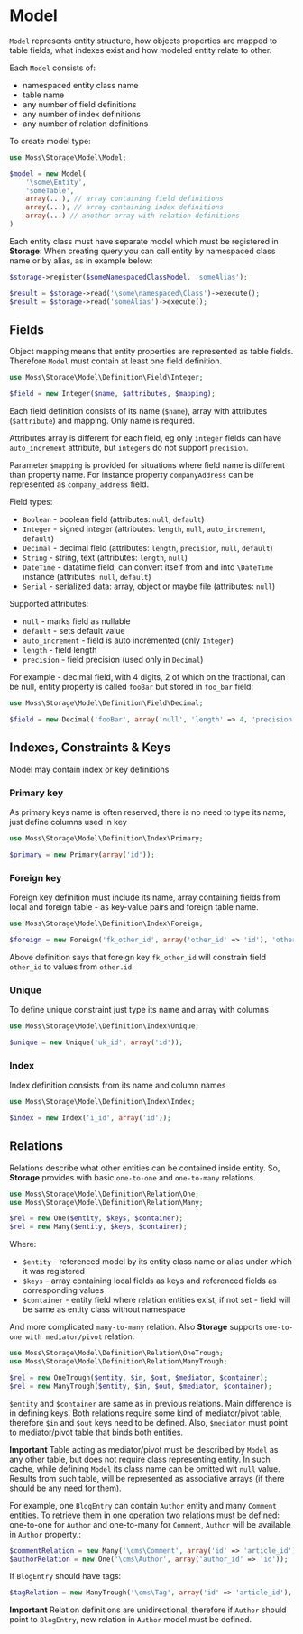# Model

`Model` represents entity structure, how objects properties are mapped to table fields, what indexes exist and how modeled entity relate to other.

Each `Model` consists of:

 * namespaced entity class name
 * table name
 * any number of field definitions
 * any number of index definitions
 * any number of relation definitions

To create model type:

```php
use Moss\Storage\Model\Model;

$model = new Model(
	'\some\Entity',
	'someTable',
	array(...), // array containing field definitions
	array(...), // array containing index definitions
	array(...) // another array with relation definitions
)
```

Each entity class must have separate model which must be registered in **Storage**:
When creating query you can call entity by namespaced class name or by alias, as in example below:

```php
$storage->register($someNamespacedClassModel, 'someAlias');

$result = $storage->read('\some\namespaced\Class')->execute();
$result = $storage->read('someAlias')->execute();
```

## Fields

Object mapping means that entity properties are represented as table fields.
Therefore `Model` must contain at least one field definition.

```php
use Moss\Storage\Model\Definition\Field\Integer;

$field = new Integer($name, $attributes, $mapping);
```

Each field definition consists of its name (`$name`), array with attributes (`$attribute`) and mapping.
Only name is required.

Attributes array is different for each field, eg only `integer` fields can have `auto_increment` attribute, but `integers` do not support `precision`.

Parameter `$mapping` is provided for situations where field name is different than property name.
For instance property `companyAddress` can be represented as `company_address` field.

Field types:
  * `Boolean` - boolean field (attributes: `null`, `default`)
  * `Integer` - signed integer (attributes: `length`, `null`, `auto_increment`, `default`)
  * `Decimal` - decimal field (attributes: `length`, `precision`, `null`, `default`)
  * `String` - string, text (attributes: `length`, `null`)
  * `DateTime` - datatime field, can convert itself from and into `\DateTime` instance (attributes: `null`, `default`)
  * `Serial` - serialized data: array, object or maybe file (attributes: `null`)

Supported attributes:

  * `null` - marks field as nullable
  * `default` - sets default value
  * `auto_increment` - field is auto incremented (only `Integer`)
  * `length` - field length
  * `precision` - field precision (used only in `Decimal`)

For example - decimal field, with 4 digits, 2 of which on the fractional, can be null, entity property is called `fooBar` but stored in `foo_bar` field:

```php
use Moss\Storage\Model\Definition\Field\Decimal;

$field = new Decimal('fooBar', array('null', 'length' => 4, 'precision' => 2), 'foo_bar');
```

## Indexes, Constraints & Keys

Model may contain index or key definitions

### Primary key

As primary keys name is often reserved, there is no need to type its name, just define columns used in key

```php
use Moss\Storage\Model\Definition\Index\Primary;

$primary = new Primary(array('id'));
```

### Foreign key

Foreign key definition must include its name, array containing fields from local and foreign table - as key-value pairs and foreign table name.

```php
use Moss\Storage\Model\Definition\Index\Foreign;

$foreign = new Foreign('fk_other_id', array('other_id' => 'id'), 'other');
```

Above definition says that foreign key `fk_other_id` will constrain field `other_id` to values from `other.id`.

### Unique

To define unique constraint just type its name and array with columns

```php
use Moss\Storage\Model\Definition\Index\Unique;

$unique = new Unique('uk_id', array('id'));
```

### Index

Index definition consists from its name and column names

```php
use Moss\Storage\Model\Definition\Index\Index;

$index = new Index('i_id', array('id'));
```

## Relations

Relations describe what other entities can be contained inside entity.
So, **Storage** provides with basic `one-to-one` and `one-to-many` relations.

```php
use Moss\Storage\Model\Definition\Relation\One;
use Moss\Storage\Model\Definition\Relation\Many;

$rel = new One($entity, $keys, $container);
$rel = new Many($entity, $keys, $container);
```

Where:

 * `$entity` - referenced model by its entity class name or alias under which it was registered
 * `$keys` - array containing local fields as keys and referenced fields as corresponding values
 * `$container` - entity field where relation entities exist, if not set - field will be same as entity class without namespace

And more complicated `many-to-many` relation. Also **Storage** supports `one-to-one with mediator/pivot` relation.

```php
use Moss\Storage\Model\Definition\Relation\OneTrough;
use Moss\Storage\Model\Definition\Relation\ManyTrough;

$rel = new OneTrough($entity, $in, $out, $mediator, $container);
$rel = new ManyTrough($entity, $in, $out, $mediator, $container);
```

`$entity` and `$container` are same as in previous relations. Main difference is in defining keys.
Both relations require some kind of mediator/pivot table, therefore `$in` and `$out` keys need to be defined.
Also, `$mediator` must point to mediator/pivot table that binds both entities.

**Important**
Table acting as mediator/pivot must be described by `Model` as any other table, but does not require class representing entity.
In such cache, while defining `Model` its class name can be omitted wit `null` value.
Results from such table, will be represented as associative arrays (if there should be any need for them).

For example, one `BlogEntry` can contain `Author` entity and many `Comment` entities.
To retrieve them in one operation two relations must be defined: one-to-one for `Author` and one-to-many for `Comment`, `Author` will be available in `Author` property.:

```php
$commentRelation = new Many('\cms\Comment', array('id' => 'article_id'));
$authorRelation = new One('\cms\Author', array('author_id' => 'id'));
```

If `BlogEntry` should have tags:

```php
$tagRelation = new ManyTrough('\cms\Tag', array('id' => 'article_id'), array('tag_id' => 'id'), 'article_tag`);
```

**Important**
Relation definitions are unidirectional, therefore if `Author` should point to `BlogEntry`, new relation in `Author` model must be defined.